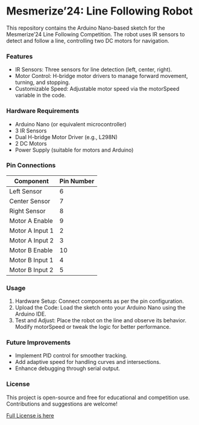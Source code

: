 # Mesmerize’24: Line Following Robot

This repository contains the Arduino Nano-based sketch for the Mesmerize’24 Line Following Competition. The robot uses IR sensors to detect and follow a line, controlling two DC motors for navigation.

### Features

- IR Sensors: Three sensors for line detection (left, center, right).
- Motor Control: H-bridge motor drivers to manage forward movement, turning, and stopping.
- Customizable Speed: Adjustable motor speed via the motorSpeed variable in the code.

### Hardware Requirements

- Arduino Nano (or equivalent microcontroller)
- 3 IR Sensors
- Dual H-bridge Motor Driver (e.g., L298N)
- 2 DC Motors
- Power Supply (suitable for motors and Arduino)

### Pin Connections

| Component       | Pin Number |
|------------------|------------|
| Left Sensor      | 6          |
| Center Sensor    | 7          |
| Right Sensor     | 8          |
| Motor A Enable   | 9          |
| Motor A Input 1  | 2          |
| Motor A Input 2  | 3          |
| Motor B Enable   | 10         |
| Motor B Input 1  | 4          |
| Motor B Input 2  | 5          |

### Usage

1. Hardware Setup: Connect components as per the pin configuration.
2. Upload the Code: Load the sketch onto your Arduino Nano using the Arduino IDE.
3. Test and Adjust: Place the robot on the line and observe its behavior. Modify motorSpeed or tweak the logic for better performance.

### Future Improvements

- Implement PID control for smoother tracking.
- Add adaptive speed for handling curves and intersections.
- Enhance debugging through serial output.

### License

This project is open-source and free for educational and competition use. Contributions and suggestions are welcome!

[Full License is here](./LICENSE)